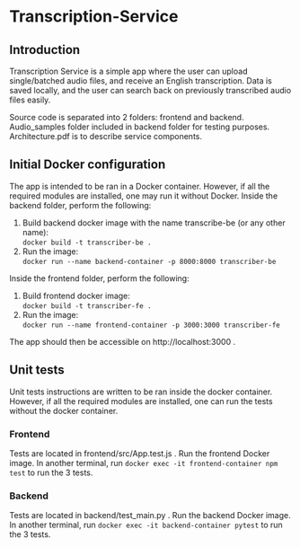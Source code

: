 # Transcription-Service

## Introduction

Transcription Service is a simple app where the user can upload single/batched audio files, and receive an English transcription. Data is saved locally, and the user can search back on previously transcribed audio files easily.

Source code is separated into 2 folders: frontend and backend. Audio_samples folder included in backend folder for testing purposes. Architecture.pdf is to describe service components.

## Initial Docker configuration 
The app is intended to be ran in a Docker container. However, if all the required modules are installed, one may run it without Docker.
Inside the backend folder, perform the following:

1. Build backend docker image with the name transcribe-be (or any other name):  
   `docker build -t transcriber-be .`
2. Run the image:  
   `docker run --name backend-container -p 8000:8000 transcriber-be`

Inside the frontend folder, perform the following:

1. Build frontend docker image:  
   `docker build -t transcriber-fe .`
2. Run the image:  
   `docker run --name frontend-container -p 3000:3000 transcriber-fe`

The app should then be accessible on http://localhost:3000 .

## Unit tests
Unit tests instructions are written to be ran inside the docker container. However, if all the required modules are installed, one can run the tests without the docker container.

### Frontend  
Tests are located in frontend/src/App.test.js . Run the frontend Docker image. In another terminal, run `docker exec -it frontend-container npm test` to run the 3 tests.

### Backend

Tests are located in backend/test_main.py . Run the backend Docker image. In another terminal, run `docker exec -it backend-container pytest` to run the 3 tests.
